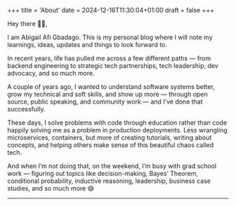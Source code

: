 +++
title = 'About'
date = 2024-12-16T11:30:04+01:00
draft = false
+++

Hey there 👋🏽,

I am Abigail Afi Gbadago.
This is my personal blog where I will note my learnings, ideas, updates and things to look forward to.

In recent years, life has pulled me across a few different paths — from backend engineering to strategic tech partnerships, tech leadership, dev advocacy, and so much more.

A couple of years ago, I wanted to understand software systems better, grow my technical and soft skills, and show up more — through open source, public speaking, and community work — and I’ve done that successfully.

These days, I solve problems with code through education rather than code happily solving me as a problem in production deployments. Less wrangling microservices, containers, but more of creating tutorials, writing about concepts, and helping others make sense of this beautiful chaos called tech.

And when I’m not doing that, on the weekend, I’m busy with grad school work — figuring out topics like decision-making, Bayes’ Theorem, conditional probability, inductive reasoning, leadership, business case studies, and so much more 😅

---
